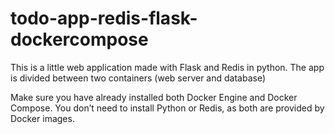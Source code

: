 # todo-app-redis-flask-dockercompose
This is a little web application made with Flask and Redis in python. 
The app is divided between two containers (web server and database)

Make sure you have already installed both Docker Engine and Docker Compose. You don’t need to install Python or Redis, as both are provided by Docker images.
